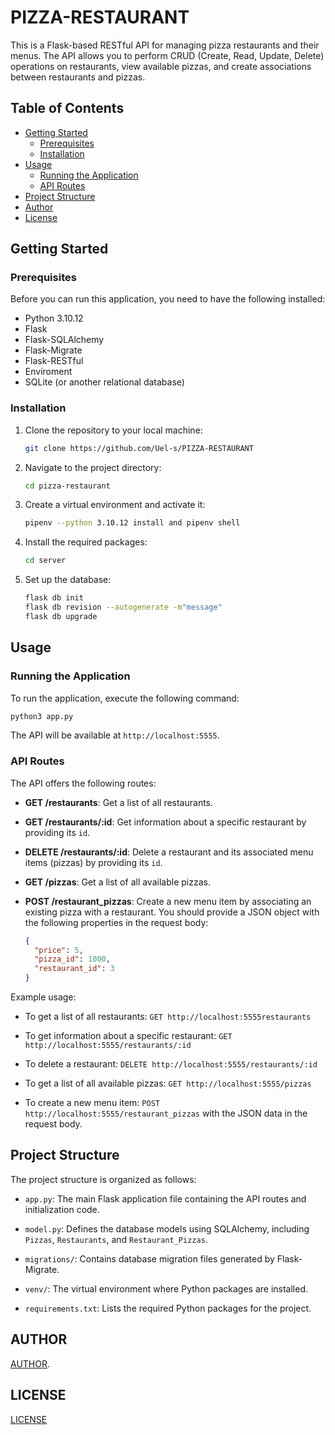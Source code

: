 # PIZZA-RESTAURANT


This is a Flask-based RESTful API for managing pizza restaurants and their menus. The API allows you to perform CRUD (Create, Read, Update, Delete) operations on restaurants, view available pizzas, and create associations between restaurants and pizzas.

## Table of Contents

- [Getting Started](#getting-started)
  - [Prerequisites](#prerequisites)
  - [Installation](#installation)
- [Usage](#usage)
  - [Running the Application](#running-the-application)
  - [API Routes](#api-routes)
- [Project Structure](#project-structure)
- [Author](#author)
- [License](#license)

## Getting Started

### Prerequisites

Before you can run this application, you need to have the following installed:

- Python 3.10.12
- Flask
- Flask-SQLAlchemy
- Flask-Migrate
- Flask-RESTful
- Enviroment
- SQLite (or another relational database)

### Installation

1. Clone the repository to your local machine:

   ```bash
   git clone https://github.com/Uel-s/PIZZA-RESTAURANT
   ```

2. Navigate to the project directory:

   ```bash
   cd pizza-restaurant
   ```

3. Create a virtual environment and activate it:

   ```bash
   pipenv --python 3.10.12 install and pipenv shell
   
   ```

4. Install the required packages:

   ```bash
   cd server
   ```

5. Set up the database:

   ```bash
   flask db init
   flask db revision --autogenerate -m"message"
   flask db upgrade
   ```

## Usage

### Running the Application

To run the application, execute the following command:

```bash
python3 app.py
```

The API will be available at `http://localhost:5555`.

### API Routes

The API offers the following routes:

- **GET /restaurants**: Get a list of all restaurants.

- **GET /restaurants/:id**: Get information about a specific restaurant by providing its `id`.

- **DELETE /restaurants/:id**: Delete a restaurant and its associated menu items (pizzas) by providing its `id`.

- **GET /pizzas**: Get a list of all available pizzas.

- **POST /restaurant_pizzas**: Create a new menu item by associating an existing pizza with a restaurant. You should provide a JSON object with the following properties in the request body:

  ```json
  {
    "price": 5,
    "pizza_id": 1000,
    "restaurant_id": 3
  }
  ```
Example usage:

- To get a list of all restaurants: `GET http://localhost:5555restaurants`

- To get information about a specific restaurant: `GET http://localhost:5555/restaurants/:id`

- To delete a restaurant: `DELETE http://localhost:5555/restaurants/:id`

- To get a list of all available pizzas: `GET http://localhost:5555/pizzas`

- To create a new menu item: `POST http://localhost:5555/restaurant_pizzas` with the JSON data in the request body.

## Project Structure

The project structure is organized as follows:

- `app.py`: The main Flask application file containing the API routes and initialization code.

- `model.py`: Defines the database models using SQLAlchemy, including `Pizzas`, `Restaurants`, and `Restaurant_Pizzas`.

- `migrations/`: Contains database migration files generated by Flask-Migrate.

- `venv/`: The virtual environment where Python packages are installed.

- `requirements.txt`: Lists the required Python packages for the project.

## AUTHOR

[AUTHOR](#kariukiwaweru@gmail.com).

## LICENSE

[LICENSE](#license)
